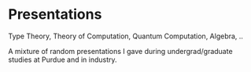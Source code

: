 # Presentations
Type Theory, Theory of Computation, Quantum Computation, Algebra, ..

A mixture of random presentations I gave during undergrad/graduate studies at Purdue and in industry.
